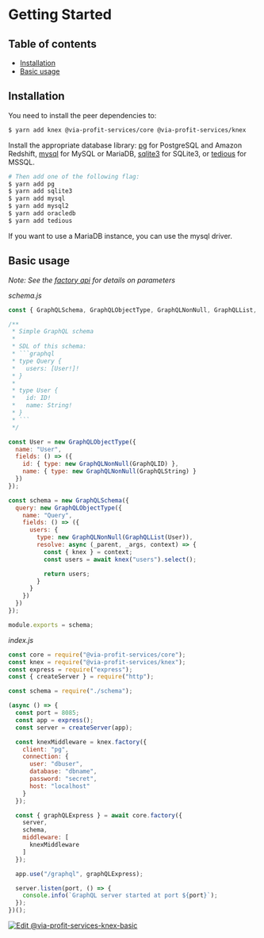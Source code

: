 # Getting Started

## Table of contents

- [Installation](#installation)
- [Basic usage](#basic-usage)

## Installation

You need to install the peer dependencies to:

```bash
$ yarn add knex @via-profit-services/core @via-profit-services/knex
```

Install the appropriate database library: [pg](https://github.com/brianc/node-postgres) for PostgreSQL and Amazon Redshift, [mysql](https://github.com/felixge/node-mysql) for MySQL or MariaDB, [sqlite3](https://github.com/mapbox/node-sqlite3) for SQLite3, or [tedious](https://github.com/tediousjs/tedious) for MSSQL.

```bash
# Then add one of the following flag:
$ yarn add pg
$ yarn add sqlite3
$ yarn add mysql
$ yarn add mysql2
$ yarn add oracledb
$ yarn add tedious
```

If you want to use a MariaDB instance, you can use the mysql driver.


## Basic usage

_Note: See the [factory api](./api.md#factory) for details on parameters_

_schema.js_

```js
const { GraphQLSchema, GraphQLObjectType, GraphQLNonNull, GraphQLList, GraphQLID, GraphQLString } = require("graphql");

/**
 * Simple GraphQL schema
 *
 * SDL of this schema:
 * ```graphql
 * type Query {
 *   users: [User!]!
 * }
 *
 * type User {
 *   id: ID!
 *   name: String!
 * }
 * ```
 */

const User = new GraphQLObjectType({
  name: "User",
  fields: () => ({
    id: { type: new GraphQLNonNull(GraphQLID) },
    name: { type: new GraphQLNonNull(GraphQLString) }
  })
});

const schema = new GraphQLSchema({
  query: new GraphQLObjectType({
    name: "Query",
    fields: () => ({
      users: {
        type: new GraphQLNonNull(GraphQLList(User)),
        resolve: async (_parent, _args, context) => {
          const { knex } = context;
          const users = await knex("users").select();

          return users;
        }
      }
    })
  })
});

module.exports = schema;
```

_index.js_

```js
const core = require("@via-profit-services/core");
const knex = require("@via-profit-services/knex");
const express = require("express");
const { createServer } = require("http");

const schema = require("./schema");

(async () => {
  const port = 8085;
  const app = express();
  const server = createServer(app);

  const knexMiddleware = knex.factory({
    client: "pg",
    connection: {
      user: "dbuser",
      database: "dbname",
      password: "secret",
      host: "localhost"
    }
  });

  const { graphQLExpress } = await core.factory({
    server,
    schema,
    middleware: [
      knexMiddleware
    ]
  });

  app.use("/graphql", graphQLExpress);

  server.listen(port, () => {
    console.info(`GraphQL server started at port ${port}`);
  });
})();
```

[![Edit @via-profit-services-knex-basic](https://codesandbox.io/static/img/play-codesandbox.svg)](https://codesandbox.io/s/via-profit-services-knex-basic-fpi2q?fontsize=14&hidenavigation=1&theme=dark)

